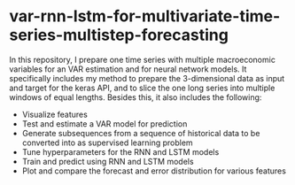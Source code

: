 # var-rnn-lstm-for-multivariate-time-series-multistep-forecasting
In this repository, I prepare one time series with multiple macroeconomic variables for an VAR estimation and for neural network models. It specifically includes my method to prepare the 3-dimensional data as input and target for the keras API, and to slice the one long series into multiple windows of equal lengths. Besides this, it also includes the following:
- Visualize features
- Test and estimate a VAR model for prediction
- Generate subsequences from a sequence of historical data to be converted into as supervised learning problem
- Tune hyperparameters for the RNN and LSTM models
- Train and predict using RNN and LSTM models
- Plot and compare the forecast and error distribution for various features
